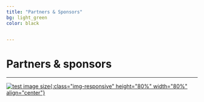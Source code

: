 ```yaml
---
title: "Partners & Sponsors"
bg: light_green
color: black


---
```


# Partners & sponsors

---

<a href="https://www.fuw.edu.pl/faculty-of-physics-home.html">![test image size](/img/sponsors/logo_FUW.jpg?style=centerme){:class="img-responsive" height="80%" width="80%" align="center"}</a>
